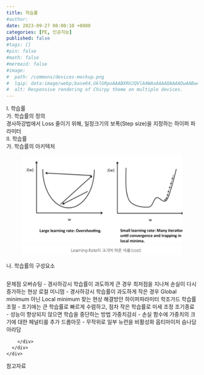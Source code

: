 ```yaml
---
title: 학습률
#author: 
date: 2023-09-27 00:00:10 +0800
categories: [PE, 인공지능]
published: false
#tags: []
#pin: false
#math: false
#mermaid: false
#image:
#  path: /commons/devices-mockup.png
#  lqip: data:image/webp;base64,UklGRpoAAABXRUJQVlA4WAoAAAAQAAAADwAABwAAQUxQSDIAAAARL0AmbZurmr57yyIiqE8oiG0bejIYEQTgqiDA9vqnsUSI6H+oAERp2HZ65qP/VIAWAFZQOCBCAAAA8AEAnQEqEAAIAAVAfCWkAALp8sF8rgRgAP7o9FDvMCkMde9PK7euH5M1m6VWoDXf2FkP3BqV0ZYbO6NA/VFIAAAA
#  alt: Responsive rendering of Chirpy theme on multiple devices.
---
```


<div class="post-wrap">
  <div class="para">
    <div class="para-title">
      I. 학습률
    </div>
    <div class="para-cntnt">
      <div class="para">
        <div class="para-title">
          가. 학습률의 정의
        </div>
        <div class="para-cntnt">
            경사하강법에서 Loss 줄이기 위해, 일정크기의 보폭(Step size)을 지정하는 하이퍼 파라미터
        </div>
      </div>
    </div>
  </div>
  
  <div class="para">
    <div class="para-title">
      II. 학습률
    </div>
    <div class="para-cntnt">
      <div class="para">
        <div class="para-title">
          가. 학습률의 아키텍처
        </div>
        <div class="para-cntnt">
          <figure class="post-figure">
            <img src="/assets/img/posts/학습률.png" alt="학습률">
<!--            <figcaption>Source: Unveiling the Metaverse: Exploring Emerging Trends, Multifaceted Perspectives, and Future Challenges</figcaption>-->
          </figure>
        </div>
      </div>
      <div class="para">
        <div class="para-title">
          나. 학습률의 구성요소
        </div>
        <div class="para-cntnt">
          <table class="post-table">
          </table>
          문제점
  오버슈팅 - 경사하강시 학습률이 과도하게 큰 경우 최저점을 지나쳐 손실이 다시 증가하는 현상
  로컬 미니멈 - 경사하강시 학습률이 과도하게 작은 경우 Global minimum 아닌 Local minimum 찾는 현상
해결방안
  하이퍼파라미터 학조가드
    학습률조절 - 초기에는 큰 학습률로 빠르게 수렴하고, 점차 작은 학습률로 미세 조정
    조기종료 - 성능이 향상되지 않으면 학습을 중단하는 방법
    가중치감쇠 - 손실 함수에 가중치의 크기에 대한 페널티를 추가
    드롭아웃 - 무작위로 일부 뉴런을 비활성화
  옵티마이저 슴나담 아라담

        </div>
      </div>
    </div>
  </div>

  <div class="refr-wrap">
    <div class="refr-title">
        참고자료
    </div>
    <ol class="refr-list">
    <!--    <li>(나현식, 최대선) <a target="_blank" href="https://scienceon.kisti.re.kr/commons/util/originalView.do?cn=JAKO202225948430499&oCn=JAKO202225948430499&dbt=JAKO&journal=NJOU00291864">메타버스 보안 위협 요소 및 대응 방안 검토</a></li>-->
    <!--    <li>(M. Uddin, S. Manickam, H. Ullah, M. Obaidat and A. Dandoush) <a target="_blank" href="https://ieeexplore.ieee.org/abstract/document/10138386">Unveiling the Metaverse: Exploring Emerging Trends, Multifaceted Perspectives, and Future Challenges</a></li>-->
    </ol>
  </div>
</div>
